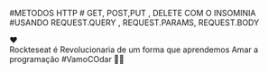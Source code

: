 #METODOS HTTP # GET, POST,PUT ,  DELETE COM O INSOMINIA
#USANDO REQUEST.QUERY , REQUEST.PARAMS, REQUEST.BODY

❤             
Rockteseat é Revolucionaria de um forma que aprendemos Amar a programação #VamoCOdar 
🐱‍👤
